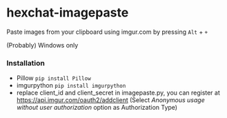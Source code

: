# hexchat-imagepaste
Paste images from your clipboard using imgur.com by pressing `Alt` + `+`

(Probably) Windows only


### Installation
- Pillow `pip install Pillow`
- imgurpython `pip install imgurpython`
- replace client_id and client_secret in imagepaste.py, you can register at https://api.imgur.com/oauth2/addclient (Select *Anonymous usage without user authorization* option as Authorization Type)
